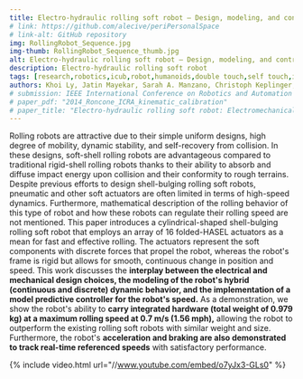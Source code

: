 ```yaml
---
title: Electro-hydraulic rolling soft robot — Design, modeling, and control
# link: https://github.com/alecive/periPersonalSpace
# link-alt: GitHub repository
img: RollingRobot_Sequence.jpg
img-thumb: RollingRobot_Sequence_thumb.jpg
alt: Electro-hydraulic rolling soft robot — Design, modeling, and control
description: Electro-hydraulic rolling soft robot
tags: [research,robotics,icub,robot,humanoids,double touch,self touch,inverse kinematics,denavit-hartenberg,dh parameters,ipopt,optimization,cognitive robotics,body representations,icra,icra 2014,body schema,open source,github]
authors: Khoi Ly, Jatin Mayekar, Sarah A. Manzano, Christoph Keplinger, Mark Rentschler, Nikolaus Correll
# submission: IEEE International Conference on Robotics and Automation (ICRA2014), Hong Kong, China, May 31-June 7, 2014
# paper_pdf: "2014_Roncone_ICRA_kinematic_calibration"
# paper_title: "Electro-hydraulic rolling soft robot: Electromechanical Design, hybrid dynamic modeling, and model predictive control"
---
```

Rolling robots are attractive due to their simple uniform designs, high degree of mobility, dynamic stability, and self-recovery from collision. In these designs, soft-shell rolling robots are advantageous compared to traditional rigid-shell rolling robots thanks to their ability to absorb and diffuse impact energy upon collision and their conformity to rough terrains. Despite previous efforts to design shell-bulging rolling soft robots, pneumatic and other soft actuators are often limited in terms of high-speed dynamics. Furthermore, mathematical description of the rolling behavior of this type of robot and how these robots can regulate their rolling speed are not mentioned. This paper introduces a cylindrical-shaped shell-bulging rolling soft robot that employs an array of 16 folded-HASEL actuators as a mean for fast and effective rolling. The actuators represent the soft components with discrete forces that propel the robot, whereas the robot's frame is rigid but allows for smooth, continuous change in position and speed. This work discusses the **interplay between the electrical and mechanical design choices, the modeling of the robot's hybrid (continuous and discrete) dynamic behavior, and the implementation of a model predictive controller for the robot's speed.** As a demonstration, we show the robot's ability to **carry integrated hardware (total weight of 0.979 kg) at a maximum rolling speed at 0.7 m/s (1.56 mph),** allowing the robot to outperform the existing rolling soft robots with similar weight and size. Furthermore, the robot's **acceleration and braking are also demonstrated to track real-time referenced speeds** with satisfactory performance.

{% include video.html url="//www.youtube.com/embed/o7yJx3-GLs0" %}